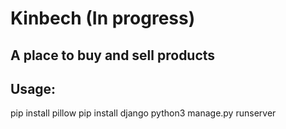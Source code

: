 # Kinbech (In progress)

## A place to buy and sell products

## Usage:
  pip install pillow
  pip install django
  python3 manage.py runserver
